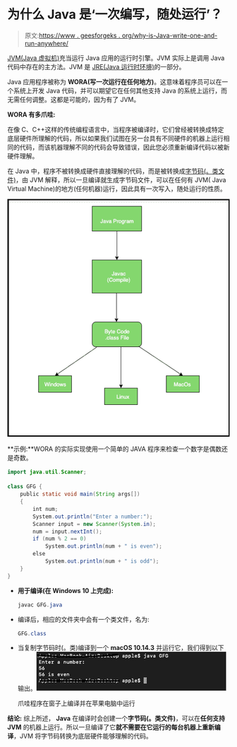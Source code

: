 # 为什么 Java 是‘一次编写，随处运行’？

> 原文:[https://www . geesforgeks . org/why-is-Java-write-one-and-run-anywhere/](https://www.geeksforgeeks.org/why-is-java-write-once-and-run-anywhere/)

[JVM(Java 虚拟机)](https://www.geeksforgeeks.org/jvm-works-jvm-architecture/)充当运行 Java 应用的运行时引擎。JVM 实际上是调用 Java 代码中存在的主方法。JVM 是 [JRE(Java 运行时环境)](https://www.geeksforgeeks.org/differences-jdk-jre-jvm/)的一部分。

Java 应用程序被称为 **WORA(写一次运行在任何地方)**。这意味着程序员可以在一个系统上开发 Java 代码，并可以期望它在任何其他支持 Java 的系统上运行，而无需任何调整。这都是可能的，因为有了 JVM。

**WORA 有多爪哇:**

在像 C、C++这样的传统编程语言中，当程序被编译时，它们曾经被转换成特定底层硬件所理解的代码，所以如果我们试图在另一台具有不同硬件的机器上运行相同的代码，而该机器理解不同的代码会导致错误，因此您必须重新编译代码以被新硬件理解。

在 Java 中，程序不被转换成硬件直接理解的代码，而是被转换成[字节码(。类文件)](https://www.geeksforgeeks.org/java-class-file/)，由 JVM 解释，所以一旦编译就生成字节码文件，可以在任何有 JVM( Java Virtual Machine)的地方(任何机器)运行，因此具有一次写入，随处运行的性质。

[![](img/98247c0f603ad24fc9e971c244a0b149.png)](https://media.geeksforgeeks.org/wp-content/uploads/20190521075104/Screenshot-2019-05-21-at-7.50.21-AM.png)

**示例:**WORA 的实际实现使用一个简单的 JAVA 程序来检查一个数字是偶数还是奇数。

```java
import java.util.Scanner;

class GFG {
    public static void main(String args[])
    {
        int num;
        System.out.println("Enter a number:");
        Scanner input = new Scanner(System.in);
        num = input.nextInt();
        if (num % 2 == 0)
            System.out.println(num + " is even");
        else
            System.out.println(num + " is odd");
    }
}
```

*   **用于编译(在 Windows 10 上完成):**

    ```java
    javac GFG.java

    ```

*   编译后，相应的文件夹中会有一个类文件，名为:

    ```java
    GFG.class

    ```

*   当复制字节码时(。类)编译到一个 **macOS 10.14.3** 并运行它，我们得到以下输出。[![](img/5d7f9242c32111de6ea1c3d078461070.png)](https://media.geeksforgeeks.org/wp-content/uploads/20190418135921/Screenshot-2019-04-18-at-1.57.16-PM.png) 

    爪哇程序在窗子上编译并在苹果电脑中运行

**结论:**
综上所述， **Java** 在编译时会创建一个**字节码(。类文件)**，可以在**任何支持 JVM** 的机器上运行。所以一旦编译了它**就不需要在它运行的每台机器上重新编译**，JVM 将字节码转换为底层硬件能够理解的代码。